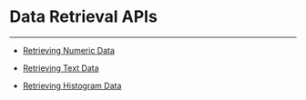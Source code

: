 # Data Retrieval APIs

---


 * [Retrieving Numeric Data](api/read-nnt.md)

 * [Retrieving Text Data](api/read-text.md)

 * [Retrieving Histogram Data](api/read-histogram.md)

